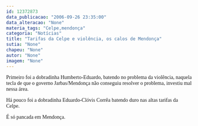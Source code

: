 ```yaml
---
id: 12372873
data_publicacao: "2006-09-26 23:35:00"
data_alteracao: "None"
materia_tags: "Celpe,mendonça"
categoria: "Notícias"
title: "Tarifas da Celpe e violência, os calos de Mendonça"
sutia: "None"
chapeu: "None"
autor: "None"
imagem: "None"
---
```

<p><P><FONT face=Verdana>Primeiro foi a dobradinha Humberto-Eduardo, batendo no problema da violência, naquela tecla de que o governo Jarbas/Mendonça não conseguiu resolver o problema, investiu mal nessa área.</FONT></P></p>
<p><P><FONT face=Verdana>Há pouco foi a dobradinha Eduardo-Clóvis Corrêa batendo duro nas altas tarifas da Celpe.</FONT></P></p>
<p><P><FONT face=Verdana>É só pancada em Mendonça.</FONT></P> </p>
